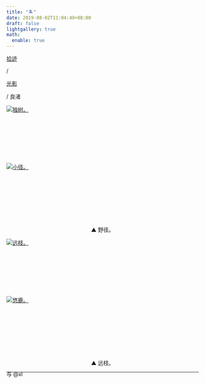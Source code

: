 ```yaml
---
title: "🏝️"
date: 2019-08-02T11:04:49+08:00
draft: false
lightgallery: true
math:
  enable: true
---
```


<div class="nav-tab">
  <a href="../../../cages"><p class="not">拾迹</p></a><p class="not">/</p>
  <a href="../"><p class="not">光影</p></a>
  <p class="now">/&nbsp;良渚</p>
</div>

<div class="group-picture">
  <div class="group-picture-cover">
    <a class="lightgallery" href="https://pic.imgdb.cn/item/654e2e8ec458853aef8c2e27.webp" title="独树。" data-thumbnail="https://pic.imgdb.cn/item/654e2e8ec458853aef8c2e27.webp">
    <img loading="lazy" src="https://pic.imgdb.cn/item/654e2e8ec458853aef8c2e27.webp" sizes="auto" alt="独树。"></a>
  </div>
  <div class="group-picture-cover">
    <a class="lightgallery" href="https://pic.imgdb.cn/item/654e2e94c458853aef8c46d3.webp" title="小径。" data-thumbnail="https://pic.imgdb.cn/item/654e2e94c458853aef8c46d3.webp">
    <img loading="lazy" src="https://pic.imgdb.cn/item/654e2e94c458853aef8c46d3.webp" sizes="auto" alt="小径。"></a>
  </div>
</div>

<p class="img-desc" style="text-align: center">▲ 野径。</p>

<div class="group-picture">
  <div class="group-picture-cover">
    <a class="lightgallery" href="https://pic.imgdb.cn/item/654e2e96c458853aef8c51a0.webp" title="远枝。" data-thumbnail="https://pic.imgdb.cn/item/654e2e96c458853aef8c51a0.webp">
    <img loading="lazy" src="https://pic.imgdb.cn/item/654e2e96c458853aef8c51a0.webp" sizes="auto" alt="远枝。"></a>
  </div>
  <div class="group-picture-cover">
    <a class="lightgallery" href="https://pic.imgdb.cn/item/654e2ea0c458853aef8c7d49.webp" title="悠鹿。" data-thumbnail="https://pic.imgdb.cn/item/654e2ea0c458853aef8c7d49.webp">
    <img loading="lazy" src="https://pic.imgdb.cn/item/654e2ea0c458853aef8c7d49.webp" sizes="auto" alt="悠鹿。"></a>
  </div>
</div>

<p class="img-desc" style="text-align: center">▲ 远枝。</p>

---

<p class="img-desc" style="text-align: left; margin-top: -20px;">与 @xl</p>
